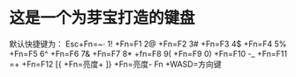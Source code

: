 # 这是一个为芽宝打造的键盘
默认快捷键为：
Esc+Fn=~·
1! +Fn=F1
2@ +Fn=F2
3# +Fn=F3
4$ +Fn=F4
5% +Fn=F5
6^ +Fn=F6
7& +Fn=F7
8* +fn=F8
9( +Fn=F9
0) +Fn=F10
-_ +Fn=F11
=+ +Fn=F12
[{ +Fn=亮度+
]} +Fn=亮度-
Fn +WASD=方向键
